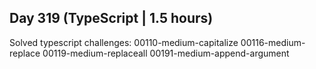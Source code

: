 ## Day 319 (TypeScript | 1.5 hours)

Solved typescript challenges:
00110-medium-capitalize
00116-medium-replace
00119-medium-replaceall
00191-medium-append-argument
